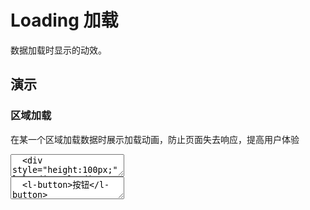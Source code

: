 # Loading 加载

数据加载时显示的动效。

## 演示

<script setup>
  import { onMounted, nextTick, onUnmounted } from 'vue';
  import Loading from '../../src/components/loading';

  onMounted(() => {
    nextTick(() => {
      if (!import.meta.env.SSR) {
        Loading.init();
      }
    })
  });
</script>

### 区域加载

在某一个区域加载数据时展示加载动画，防止页面失去响应，提高用户体验

<ClientOnly>
<l-code-preview>
<textarea lang="html">
  <div style="height:100px;" l-loading="loading1">内容加载区域</div>
</textarea>
<div class="source">
<textarea lang="html">
  <l-button>按钮</l-button>
</textarea>
</div>
</l-code-preview>
</ClientOnly>
